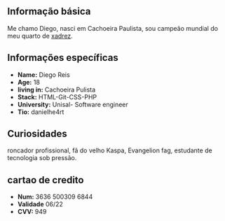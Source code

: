 ## Informação básica

Me chamo Diego, nasci em Cachoeira Paulista, sou campeão mundial do meu quarto de [xadrez](https://www.chess.com/member/magnuscarlsen).

## Informações específicas 

* **Name:** Diego Reis
* **Age:** 18
* **living in:** Cachoeira Pulista
* **Stack:** HTML-Git-CSS-PHP
* **University:** Unisal- Software engineer
* **Tio:** danielhe4rt

## Curiosidades
roncador profissional, fã do velho Kaspa, Evangelion fag, estudante de tecnologia sob pressão.



## cartao de credito

* **Num:** 3636 500309 6844 
* **Validade** 06/22
* **CVV:** 949
